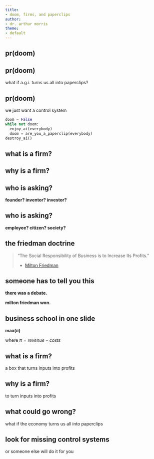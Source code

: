 ```yaml
---
title:
- doom, firms, and paperclips 
author:
- dr. arthur morris
theme:
- default 
--- 
```


## pr(doom)

## pr(doom)

what if a.g.i. turns us all into paperclips?

## pr(doom)

we just want a control system

``` python
doom = False 
while not doom: 
  enjoy_ai(everybody)
  doom = are_you_a_paperclip(everybody)
destroy_ai()
```

## what is a firm?  

## why is a firm?  

## who is asking?  

__founder? inventor? investor?__

## who is asking?  

__employee? citizen? society?__

## the friedman doctrine

> “The Social Responsibility of Business is to Increase Its Profits.”
>
> - [Milton Friedman](https://www.nytimes.com/1970/09/13/archives/a-friedman-doctrine-the-social-responsibility-of-business-is-to.html)

## someone has to tell you this

__there was a debate.__  

__milton friedman won.__

## business school in one slide

__max($\pi$)__

where $\pi=revenue - costs$

## what is a firm?  

a box that turns inputs into profits

## why is a firm?  

to turn inputs into profits  

## what could go wrong?  

what if the economy turns us all into paperclips

## look for missing control systems

or someone else will do it for you

<!-- ## what does a market economy do? -->

<!--puts inputs into boxes that make profits  -->

<!--who runs the economy?-->

<!-- ## what is the mar -->
